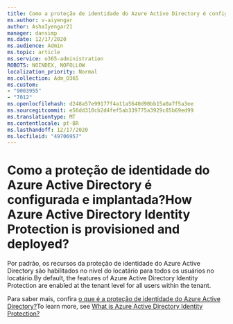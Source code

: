 ```yaml
---
title: Como a proteção de identidade do Azure Active Directory é configurada e implantada
ms.author: v-aiyengar
author: AshaIyengar21
manager: dansimp
ms.date: 12/17/2020
ms.audience: Admin
ms.topic: article
ms.service: o365-administration
ROBOTS: NOINDEX, NOFOLLOW
localization_priority: Normal
ms.collection: Adm_O365
ms.custom:
- "9003955"
- "7012"
ms.openlocfilehash: d248a57e99177f4a11a5640d90bb15a0a7f5a3ee
ms.sourcegitcommit: e56dd310cb2d4fef5ab339775a3929c85b69ed99
ms.translationtype: MT
ms.contentlocale: pt-BR
ms.lasthandoff: 12/17/2020
ms.locfileid: "49706957"
---
```

# <a name="how-azure-active-directory-identity-protection-is-provisioned-and-deployed"></a><span data-ttu-id="22655-102">Como a proteção de identidade do Azure Active Directory é configurada e implantada?</span><span class="sxs-lookup"><span data-stu-id="22655-102">How Azure Active Directory Identity Protection is provisioned and deployed?</span></span>

<span data-ttu-id="22655-103">Por padrão, os recursos da proteção de identidade do Azure Active Directory são habilitados no nível do locatário para todos os usuários no locatário.</span><span class="sxs-lookup"><span data-stu-id="22655-103">By default, the features of Azure Active Directory Identity Protection are enabled at the tenant level for all users within the tenant.</span></span>

<span data-ttu-id="22655-104">Para saber mais, confira [o que é a proteção de identidade do Azure Active Directory?](https://go.microsoft.com/fwlink/?linkid=2130395)</span><span class="sxs-lookup"><span data-stu-id="22655-104">To learn more, see [What is Azure Active Directory Identity Protection?](https://go.microsoft.com/fwlink/?linkid=2130395)</span></span>